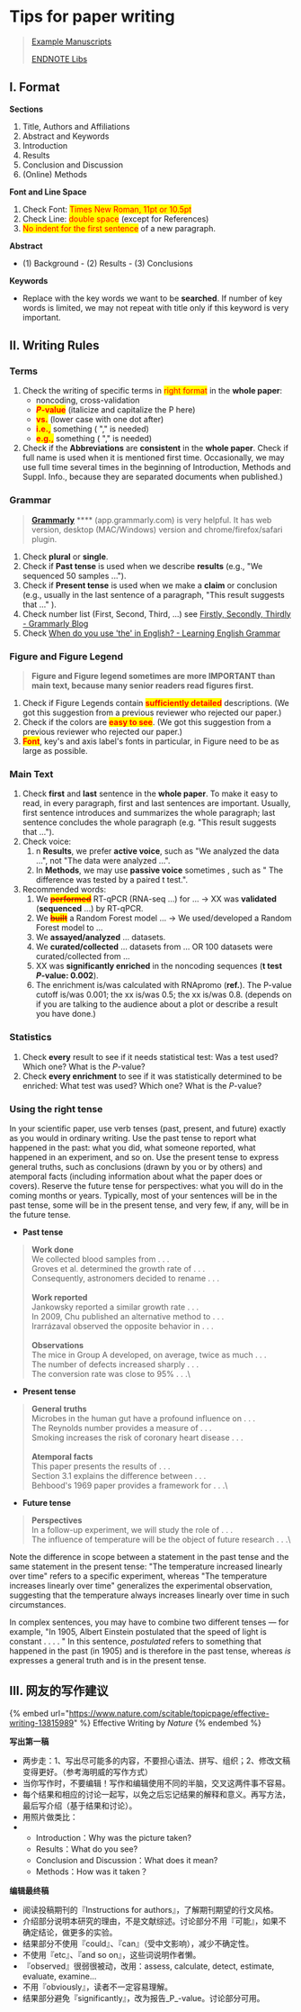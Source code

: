 # Tips for paper writing

> [Example Manuscripts](https://cloud.tsinghua.edu.cn/d/d2c5d0670b7143deb2d4/)
>
> [ENDNOTE Libs](https://cloud.tsinghua.edu.cn/d/07d2b19d6b284ebea5ea/?p=%2FENDNOTE\&mode=list)

## I. Format

**Sections**

1. Title, Authors and Affiliations
2. Abstract and Keywords
3. Introduction
4. Results
5. Conclusion and Discussion
6. (Online) Methods

**Font and Line Space**

1. Check Font: <mark style="color:red;">Times New Roman, 11pt or 10.5pt</mark>
2. Check Line: <mark style="color:red;">double space</mark> (except for References)
3. <mark style="color:red;">No indent for the first sentence</mark> of a new paragraph.

**Abstract**

* (1) Background - (2) Results - (3) Conclusions

**Keywords**

* Replace with the key words we want to be **searched**. If number of key words is limited, we may not repeat with title only if this keyword is very important.

## II. Writing Rules

### **Terms**

1. Check the writing of specific terms in <mark style="color:red;">right format</mark> in the **whole paper**:
   * noncoding, cross-validation
   * _<mark style="color:red;">**P**</mark>_<mark style="color:red;">**-value**</mark> (italicize and capitalize the P here)
   * <mark style="color:red;">**vs.**</mark> (lower case with one dot after)
   * <mark style="color:red;">**i.e.,**</mark> <mark style="color:red;"></mark><mark style="color:red;"></mark> something ( "," is needed)&#x20;
   * <mark style="color:red;">**e.g.,**</mark> something ( "," is needed)
2. Check if the **Abbreviations** are **consistent** in the **whole paper**. Check if full name is used when it is mentioned first time. Occasionally, we may use full time several times in the beginning of Introduction, Methods and Suppl. Info., because they are separated documents when published.)

### **Grammar**

> [**Grammarly**](https://app.grammarly.com) **** (app.grammarly.com) is very helpful. It has web version, desktop (MAC/Windows) version and chrome/firefox/safari plugin.

1. Check **plural** or **single**.
2. Check if **Past tense** is used when we describe **results** (e.g., "We sequenced 50 samples ...").
3. Check if **Present tense** is used when we make a **claim** or conclusion (e.g., usually in the last sentence of a paragraph, "This result suggests that …" ).
4. Check number list (First, Second, Third, ...) see [Firstly, Secondly, Thirdly - Grammarly Blog](https://www.grammarly.com/blog/firstly/)
5. Check [When do you use 'the' in English? - Learning English Grammar ](https://grammar.collinsdictionary.com/easy-learning/when-do-you-use-the-in-english)

### **Figure and Figure Legend**

> **Figure and Figure legend sometimes are more IMPORTANT than main text, because many senior readers read figures first.**

1. Check if Figure Legends contain <mark style="color:red;">**sufficiently detailed**</mark> descriptions. (We got this suggestion from a previous reviewer who rejected our paper.)
2. Check if the colors are <mark style="color:red;">**easy to see**</mark>.  (We got this suggestion from a previous reviewer who rejected our paper.)
3. <mark style="color:red;">**Font**</mark>, key's and axis label's fonts in particular, in Figure need to be as large as possible.

### **Main Text**

1. Check **first** and **last** sentence in the **whole paper**. To make it easy to read, in every paragraph, first and last sentences are important. Usually, first sentence introduces and summarizes the whole paragraph; last sentence concludes the whole paragraph (e.g. "This result suggests that ...").
2. Check voice:&#x20;
   1. &#x20;n **Results**, we prefer **active voice**, such as "We analyzed the data …", not "The data were analyzed …".&#x20;
   2. In **Methods**, we may use **passive voice** sometimes , such as " The difference was tested by a paired t test.".
3. Recommended words:
   1. We <mark style="color:red;"></mark> <mark style="color:red;"></mark>~~<mark style="color:red;">**performed**</mark>~~ <mark style="color:red;"></mark><mark style="color:red;"></mark> RT-qPCR (RNA-seq …) for … → XX was **validated** (**sequenced** ...) by RT-qPCR.
   2. We ~~<mark style="color:red;">**built**</mark>~~ a Random Forest model … → We used/developed a Random Forest model to …
   3. We **assayed/analyzed** … datasets.
   4. We **curated/collected** … datasets from … OR 100 datasets were curated/collected from ...
   5. XX was **significantly enriched** in the noncoding sequences (**t test** _**P**_**-value: 0.002**).
   6. The enrichment is/was calculated with RNApromo (**ref.**). The P-value cutoff is/was 0.001; the xx is/was 0.5; the xx is/was 0.8. (depends on if you are talking to the audience about a plot or describe a result you have done.)

### **Statistics**

1. Check **every** result to see if it needs statistical test: Was a test used? Which one? What is the _P_-value?
2. Check  **every enrichment** to see if it was statistically determined to be enriched:  What test was used? Which one? What is the _P_-value?

### Using the right tense

In your scientific paper, use verb tenses (past, present, and future) exactly as you would in ordinary writing. Use the past tense to report what happened in the past: what you did, what someone reported, what happened in an experiment, and so on. Use the present tense to express general truths, such as conclusions (drawn by you or by others) and atemporal facts (including information about what the paper does or covers). Reserve the future tense for perspectives: what you will do in the coming months or years. Typically, most of your sentences will be in the past tense, some will be in the present tense, and very few, if any, will be in the future tense.

* **Past tense**

> **Work done**\
> We collected blood samples from . . .\
> Groves et al. determined the growth rate of . . .\
> Consequently, astronomers decided to rename . . .\
> \
> **Work reported**\
> Jankowsky reported a similar growth rate . . .\
> In 2009, Chu published an alternative method to . . .\
> Irarrázaval observed the opposite behavior in . . .\
> \
> **Observations**\
> The mice in Group A developed, on average, twice as much . . .\
> The number of defects increased sharply . . .\
> The conversion rate was close to 95% . . .\
>

* **Present tense**

> **General truths**\
> Microbes in the human gut have a profound influence on . . .\
> The Reynolds number provides a measure of . . .\
> Smoking increases the risk of coronary heart disease . . .\
> \
> **Atemporal facts**\
> This paper presents the results of . . .\
> Section 3.1 explains the difference between . . .\
> Behbood's 1969 paper provides a framework for . . .\
>

* **Future tense**

> **Perspectives**\
> In a follow-up experiment, we will study the role of . . .\
> The influence of temperature will be the object of future research . . .\
>

Note the difference in scope between a statement in the past tense and the same statement in the present tense: "The temperature increased linearly over time" refers to a specific experiment, whereas "The temperature increases linearly over time" generalizes the experimental observation, suggesting that the temperature always increases linearly over time in such circumstances.

In complex sentences, you may have to combine two different tenses — for example, "In 1905, Albert Einstein postulated that the speed of light is constant . . . . " In this sentence, _postulated_ refers to something that happened in the past (in 1905) and is therefore in the past tense, whereas _is_ expresses a general truth and is in the present tense.



## III. 网友的写作建议

{% embed url="https://www.nature.com/scitable/topicpage/effective-writing-13815989" %}
Effective Writing by _Nature_
{% endembed %}

**写出第一稿**

* 两步走：1、写出尽可能多的内容，不要担心语法、拼写、组织；2、修改文稿变得更好。（参考海明威的写作方式）
* 当你写作时，不要编辑！写作和编辑使用不同的半脑，交叉这两件事不容易。
* 每个结果和相应的讨论一起写，以免之后忘记结果的解释和意义。再写方法，最后写介绍（基于结果和讨论）。
* 用照片做类比：
*
  * Introduction：Why was the picture taken?
  * Results：What do you see?
  * Conclusion and Discussion：What does it mean?
  * Methods：How was it taken？

**编辑最终稿**

* 阅读投稿期刊的『Instructions for authors』，了解期刊期望的行文风格。
* 介绍部分说明本研究的理由，不是文献综述。讨论部分不用『可能』，如果不确定结论，做更多的实验。
* 结果部分不使用『could』、『can』（受中文影响），减少不确定性。
* 不使用『etc』、『and so on』，这些词说明作者懒。
* 『observed』很弱很被动，改用：assess, calculate, detect, estimate, evaluate, examine...
* 不用『obviously』，读者不一定容易理解。
* 结果部分避免『significantly』，改为报告_P_-value。讨论部分可用。
